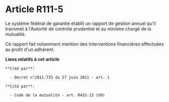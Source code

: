 # Article R111-5

Le système fédéral de garantie établit un rapport de gestion annuel qu'il transmet à l'Autorité de contrôle prudentiel et au
ministre chargé de la mutualité. 

Ce rapport fait notamment mention des interventions financières effectuées au profit d'un adhérent.

**Liens relatifs à cet article**

	**Créé par**:

	  - Décret n°2011-733 du 27 juin 2011 - art. 1

	**Cité par**:

	  - Code de la mutualité - art. R432-13 (VD)
